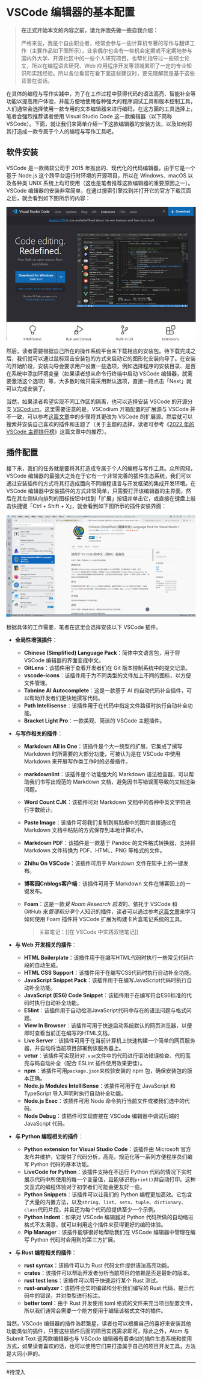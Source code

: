 # VSCode 编辑器的基本配置

> **在正式开始本文的内容之前，请允许我先做一些自我介绍：**
>
> 严格来说，我是个自由职业者，经常会参与一些计算机专著的写作与翻译工作（主要作品如下图所示），业余偶尔也会有一些机会定期或不定期地参与国内外大学、开源社区中的一些个人研究项目，也帮忙指导过一些硕士论文，所以在编程语言研究、Web 应用程序开发等领域累积了一定的专业知识和实践经验。所以各位看官在看下面这些建议时，要先理解我是基于这些背景在说话。
>

在具体的编程与写作实践中，为了在工作过程中获得代码的语法高亮、智能补全等功能以提高用户体验，并能方便地使用各种强大的程序调试工具和版本控制工具，人们通常会选择使用一款专用的文本编辑器来进行编码。在这方面的工具选择上，笔者会强烈推荐读者使用 Visual Studio Code 这一款编辑器（以下简称 VSCode）。下面，就让我们来简单介绍一下这款编辑器的安装方法，以及如何将其打造成一款专属于个人的编程与写作工具吧。

## 软件安装

VSCode 是一款微软公司于 2015 年推出的、现代化的代码编辑器，由于它是一个基于 Node.js 这个跨平台运行时环境的开源项目，所以在 Windows、macOS 以及各种类 UNIX 系统上均可使用（这也是笔者推荐这款编辑器的重要原因之一）。VSCode 编辑器的安装非常简单，在通过搜索引擎找到并打开它的官方下载页面之后，就会看到如下图所示的内容：

![VSCode 的官方下载页面](./img/vscode_web.png)

然后，读者需要根据自己所在的操作系统平台来下载相应的安装包。待下载完成之后，我们就可以通过鼠标双击安装包的方式来启动它的图形化安装向导了。在安装的开始阶段，安装向导会要求用户设置一些选项，例如选择程序的安装目录、是否在系统中添加环境变量（如果读者想从命令行终端中启动 VSCode 编辑器，就需要激活这个选项）等，大多数时候只需采用默认选项，直接一路点击「Next」就可以完成安装了。

当然，如果读者希望实现不同工作区的隔离，也可以选择安装 VSCode 的开源分支 [VSCodium](https://github.com/VSCodium/vscodium)。这里需要注意的是，VSCodium 开箱配置的扩展源与 VSCode 并不一致，可以参考[这篇文章](https://client.sspai.com/link?arget=https%3A%2F%2Fblog.csdn.net%2Fpythonyzh2019%2Farticle%2Fdetails%2F117395923)中的步骤将其更改为 VSCode 的扩展源。然后就可以搜索并安装自己喜欢的插件和主题了（关于主题的选择，读者可参考《[2022 年的 VSCode 主题排行榜](https://zhuanlan.zhihu.com/p/553669477)》这篇文章中的推荐）。

## 插件配置

接下来，我们的任务就是要将其打造成专属于个人的编程与写作工具。众所周知，VSCode 编辑器的最强大之处在于它有一个非常完善的插件生态系统，我们可以通过安装插件的方式将其打造成面向不同编程语言与开发框架的集成开发环境。在 VSCode 编辑器中安装插件的方式非常简单，只需要打开该编辑器的主界面，然后在其左侧纵向排列的图标按钮中找到「扩展」按钮并单击它，或直接在键盘上敲击快捷键「Ctrl + Shift + X」，就会看到如下图所示的插件安装界面：

![VSCode 的插件安装界面](./img/vscode_plugin.png)

根据具体的工作需要，笔者在这里会选择安装以下 VSCode 插件。

- **全局性增强插件**：
  - **Chinese (Simplified) Language Pack**：简体中文语言包，用于将 VSCode 编辑器的界面变成中文。
  - **GitLens**：该插件用于查看开发者们在 Git 版本控制系统中的提交记录。
  - **vscode-icons**：该插件用于为不同类型的文件加上不同的图标，以方便文件管理。
  - **Tabnine AI Autocomplete**：这是一款基于 AI 的自动代码补全插件，可以帮助开发者们更快地撰写代码。
  - **Path Intellisense**：该插件用于在代码中指定文件路径时执行自动补全功能。
  - **Bracket Light Pro**：一款美观、简洁的 VSCode 主题插件。

- **与写作相关的插件**：
  - **Markdown All in One**：该插件是个大一统型的扩展，它集成了撰写 Markdown 时所需要的大部分功能，可被认为是在 VSCode 中使用 Markdown 来开展写作类工作时的必备插件。
  - **markdownlint**：该插件是个功能强大的 Markdown 语法检查器，可以帮助我们书写出规范的 Markdown 文档，避免因书写错误而导致的文档渲染问题。
  - **Word Count CJK**：该插件可对 Markdown 文档中的各种中英文字符进行字数统计。
  - **Paste Image**：该插件可将我们复制到剪贴板中的图片直接通过在 Markdown 文档中粘贴的方式保存到本地计算机中。
  - **Markdown PDF**：该插件是一款基于 Pandoc 的文件格式转换器，支持将 Markdown 文件转换为 PDF、HTML、PNG 等格式的文件。
  - **Zhihu On VSCode**：该插件可用于 Markdown 文件在知乎上的一键发布。
  - **博客园Cnblogs客户端**：该插件可用于 Markdown 文件在博客园上的一键发布。
  - **Foam**：这是一款*受 Roam Research 启发*的、依托于 VSCode 和 GitHub 来*管理和分享*个人知识的插件，读者可以通过参考[这篇文章](https://client.sspai.com/post/70956)来学习如何使用 Foam 插件将 VSCode 扩展为构建卡片盒笔记系统的工具。

    > 关联笔记：[[在 VSCode 中实践双链笔记]]


- **与 Web 开发相关的插件**：
  - **HTML Boilerplate**：该插件用于在编写HTML代码时执行一些常见代码片段的自动生成。
  - **HTML CSS Support**：该插件用于在编写CSS代码时执行自动补全功能。
  - **JavaScript Snippet Pack**：该插件用于在编写JavaScript代码时执行自动补全功能。
  - **JavaScript (ES6) Code Snippet**：该插件用于在编写符合ES6标准的代码时执行自动补全功能。
  - **ESlint**：该插件用于自动检测JavaScript代码中存在的语法问题与格式问题。
  - **View In Browser**：该插件可用于快速启动系统默认的网页浏览器，以便即时查看当前正在编写的HTML文档。
  - **Live Server**：该插件可用于在当前计算机上快速构建一个简单的网页服务器，并自动将当前项目部署到该服务器上。
  - **vetur**：该插件可实现针对`.vue`文件中的代码进行语法错误检查、代码高亮与码自动补全（配合 ESLint 插件使用效果更佳）。
  - **npm**：该插件可用`package.json`来校验安装的 npm 包，确保安装包的版本正确。
  - **Node.js Modules IntelliSense**：该插件可用于在 JavaScript 和 TypeScript 导入声明时执行自动补全功能。
  - **Node.js Exec**：该插件可用 Node 命令执行当前文件或被我们选中的代码。
  - **Node Debug**：该插件可实现直接在 VSCode 编辑器中调试后端的 JavaScript 代码。

- **与 Python 编程相关的插件**：
  - **Python extension for Visual Studio Code**：该插件由 Microsoft 官方发布并维护，它提供了代码分析，高亮，规范化等一系列方便程序员们编写 Python 代码的基本功能。
  - **LiveCode for Python**：该插件支持在不运行 Python 代码的情况下实时展示代码中所使用的每一个变量值，且能够识别`print()`并自动打印。这种交互式的编程体验对于初学者们可能会更友好一些。
  - **Python Snippets**：该插件可以让我们的 Python 编程更加高效。它包含了大量的内置方法，以及`string`、`list`、`sets`、`tuple`、`dictionary`、`class`代码片段，并且还为每个代码段提供至少一个示例。
  - **Python Indent**：如果对 VSCode 编辑器对 Python 代码所做的自动缩进格式不太满意，就可以利用这个插件来获得更好的编码体验。
  - **Pip Manager**：该插件能够很好地帮助我们在 VSCode 编辑器中管理在编写 Python 代码时会用到的第三方扩展。

- **与 Rust 编程相关的插件**：
  - **rust syntax**：该插件可以为 Rust 代码文件提供语法高亮功能。
  - **crates**：该插件可以帮助开发者分析当前项目的依赖是否是最新的版本。
  - **rust test lens**：该插件可以用于快速运行某个 Rust 测试。
  - **rust-analyzer**：该插件会实时编译和分析我们编写的 Rust 代码，提示代码中的错误，并对类型进行标注。
  - **better toml**：由于 Rust 开发使用 toml 格式的文件来充当项目配置文件，所以我们通常会需要一个能方便用于编辑该格式文件的插件。

当然，VSCode 编辑器的插件浩若繁星，读者也可以根据自己的喜好来安装其他功能类似的插件，只要这些插件后面的项目实践需求即可。除此之外，Atom 与 Submit Text 这两款编辑器也与 VSCode 编辑器有着类似的插件生态系统和使用方式，如果读者喜欢的话，也可以使用它们来打造属于自己的项目开发工具，方法是大同小异的。

----
#待深入
